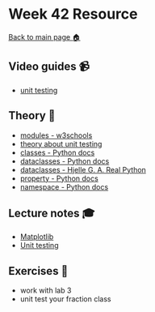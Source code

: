 # Week 42 Resource

[Back to main page :house:](https://github.com/pr0fez/AI25-Programmering)

## Video guides :video_camera:

- [unit testing](https://www.youtube.com/watch?v=1Lfv5tUGsn8)

## Theory :book:

- [modules - w3schools](https://www.w3schools.com/python/python_modules.asp)
- [theory about unit testing](https://en.wikipedia.org/wiki/Unit_testing)
- [classes - Python docs](https://docs.python.org/3/tutorial/classes.html)
- [dataclasses - Python docs](https://docs.python.org/3/library/dataclasses.html?highlight=dataclass#module-dataclasses)
- [dataclasses - Hjelle G. A. Real Python ](https://realpython.com/python-data-classes/)
- [property - Python docs](https://docs.python.org/3/library/functions.html?highlight=property#property)
- [namespace - Python docs](https://docs.python.org/3/glossary.html#term-namespace)


## Lecture notes :mortar_board:

- [Matplotlib](https://github.com/pr0fez/AI25-Programmering/blob/master/Lecture_notes/Lec15-Matplotlib.ipynb)
- [Unit testing](https://github.com/pr0fez/AI25-Programmering/tree/master/Lecture_notes/Lec14-unit%20testing)

## Exercises :running:

- work with lab 3
- unit test your fraction class  